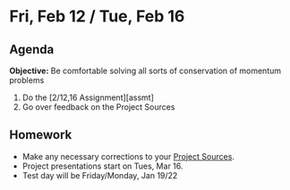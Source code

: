 Fri, Feb 12 / Tue, Feb 16
==================

Agenda
---------
**Objective:** Be comfortable solving all sorts of conservation of momentum problems

1. Do the [2/12,16 Assignment][assmt]
2. Go over feedback on the Project Sources



Homework 
-------------
- Make any necessary corrections to your [Project Sources][sources].
- Project presentations start on Tues, Mar 16.
- Test day will be Friday/Monday, Jan 19/22

[sources]: https://avon.schoology.com/assignment/4545023001


<!--stackedit_data:
eyJoaXN0b3J5IjpbNDYxNzcyNTY0LDUxMjY5MzU1NCw5MDc4OT
IzNDYsNjMzNDYzMzU4LDc0NjY0ODAzMCwtNzEwNzA5NDI2LDM1
MTkyODMxMSwtMTcyOTU2ODY5NSwtMTg2OTE2NTUyOCwxMjkwMT
E2NDAzLC0xMzA3ODE1MDI5LDQ1MzMzNTgxOCwtNjYwOTUyNzkz
LC0xMzcxMzE4MDI5LC0xNzE5NTM4MTksLTk5MDAwMjUxNiwtMT
MyNzYyNDE3MiwtNzk2NTA1ODQ1XX0=
-->